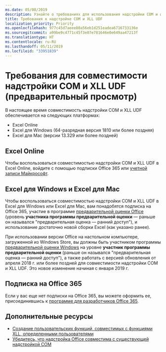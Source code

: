 ```yaml
---
ms.date: 05/08/2019
description: Узнайте о требованиях для использования надстройки COM и функций, совместимых с XLL UDF.
title: Требования к надстройке COM и XLL UDF
localization_priority: Priority
ms.openlocfilehash: 977c45d7aeee80a56eb1d251eadea6716733136e
ms.sourcegitcommit: a99be9c4771c45f3e07e781646e0e649aa47213f
ms.translationtype: HT
ms.contentlocale: ru-RU
ms.lasthandoff: 05/11/2019
ms.locfileid: "33951839"
---
```

# <a name="com-add-in-and-xll-udf-compatibility-requirements-preview"></a>Требования для совместимости надстройки COM и XLL UDF (предварительный просмотр)

В настоящее время совместимость надстройки COM и XLL UDF обеспечивается на следующих платформах:

- Excel Online
- Excel для Windows (64-разрядная версия 1810 или более поздняя)
- Excel для Mac (версии 13.329 или более поздней)

## <a name="excel-online"></a>Excel Online
Чтобы воспользоваться совместимостью надстройки COM и XLL UDF в Excel Online, войдите с помощью подписки Office 365 или [учетной записи Майкрософт](https://account.microsoft.com/account).

## <a name="excel-on-windows-and-excel-for-mac"></a>Excel для Windows и Excel для Mac
Чтобы воспользоваться совместимостью надстройки COM и XLL UDF в Excel для Windows или Excel для Mac, вам понадобятся подписка на Office 365, участие в программе [предварительной оценки Office](https://products.office.com/office-insider) (уровень **участника программы предварительной оценки** — раньше он назывался "предварительная оценка — ранний доступ"), и использование достаточно новой сборки Excel (как указано ранее).

При использовании версии Office на настольном компьютере, загруженной из Windows Store, вы должны быть участником программы [предварительной оценки Windows](https://insider.windows.com/) на уровне **участник программы предварительной оценки** (раньше он назывался "предварительная оценка — ранний доступ"), а также работать с версией обновления от апреля 2018 г. или более поздней для совместимости надстройки COM и XLL UDF. Это новое изменение начиная с января 2019 г.

## <a name="subscribe-to-office-365"></a>Подписка на Office 365
Если у вас еще нет подписки на Office 365, вы можете оформить ее, присоединившись к [программе для разработчиков Office 365](https://developer.microsoft.com/ru-RU/office/dev-program).

## <a name="see-also"></a>Дополнительные ресурсы

- [Создание пользовательских функций, совместимых с функциями XLL, определенными пользователями](make-custom-functions-compatible-with-xll-udf.md)
- [Убедитесь, что надстройка Office совместима с существующей надстройкой COM](../develop/make-office-add-in-compatible-with-existing-com-add-in.md)